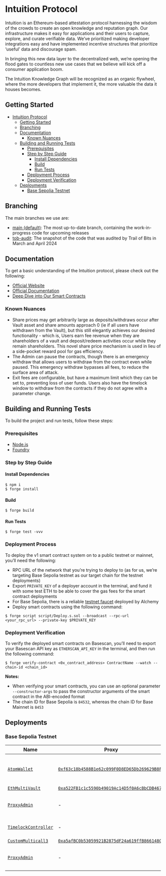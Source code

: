 # Intuition Protocol

Intuition is an Ethereum-based attestation protocol harnessing the wisdom of the crowds to create an open knowledge and reputation graph. Our infrastructure makes it easy for applications and their users to capture, explore, and curate verifiable data. We’ve prioritized making developer integrations easy and have implemented incentive structures that prioritize ‘useful’ data and discourage spam.

In bringing this new data layer to the decentralized web, we’re opening the flood gates to countless new use cases that we believe will kick off a consumer application boom.

The Intuition Knowledge Graph will be recognized as an organic flywheel, where the more developers that implement it, the more valuable the data it houses becomes.

## Getting Started
- [Intuition Protocol](#intuition-protocol)
  - [Getting Started](#getting-started)
  - [Branching](#branching)
  - [Documentation](#documentation)
    - [Known Nuances](#known-nuances)
  - [Building and Running Tests](#building-and-running-tests)
    - [Prerequisites](#prerequisites)
    - [Step by Step Guide](#step-by-step-guide)
      - [Install Dependencies](#install-dependencies)
      - [Build](#build)
      - [Run Tests](#run-tests)
    - [Deployment Process](#deployment-process)
    - [Deployment Verification](#deployment-verification)
  - [Deployments](#deployments)
    - [Base Sepolia Testnet](#base-sepolia-testnet)

## Branching

The main branches we use are:
- [main (default)](https://github.com/0xIntuition/intuition-contracts/tree/main): The most up-to-date branch, containing the work-in-progress code for upcoming releases
- [tob-audit](https://github.com/0xIntuition/intuition-contracts/tree/tob-audit): The snapshot of the code that was audited by Trail of Bits in March and April 2024

## Documentation

To get a basic understanding of the Intuition protocol, please check out the following:
- [Official Website](https://intuition.systems)
- [Official Documentation](https://docs.intuition.systems)
- [Deep Dive into Our Smart Contracts](https://intuition.gitbook.io/intuition-contracts)

### Known Nuances 

- Share prices may get arbitrarily large as deposits/withdraws occur after Vault asset and share amounts approach 0 (ie if all users have withdrawn from the Vault), but this still elegantly achieves our desired functionality  - which is, Users earn fee revenue when they are shareholders of a vault and deposit/redeem activities occur while they remain shareholders. This novel share price mechanism is used in lieu of a side-pocket reward pool for gas efficiency.
- The Admin can pause the contracts, though there is an emergency withdraw that allows users to withdraw from the contract even while paused. This emergency withdraw bypasses all fees, to reduce the surface area of attack.
- Exit fees are configurable, but have a maximum limit which they can be set to, preventing loss of user funds. Users also have the timelock window to withdraw from the contracts if they do not agree with a parameter change.
 
## Building and Running Tests

To build the project and run tests, follow these steps:

### Prerequisites

- [Node.js](https://nodejs.org/en/download/)
- [Foundry](https://getfoundry.sh)

### Step by Step Guide

#### Install Dependencies

```shell
$ npm i
$ forge install
```

#### Build

```shell
$ forge build
```

#### Run Tests

```shell
$ forge test -vvv
```

### Deployment Process

To deploy the v1 smart contract system on to a public testnet or mainnet, you’ll need the following:
- RPC URL of the network that you’re trying to deploy to (as for us, we’re targeting Base Sepolia testnet as our target chain for the testnet deployments)
- Export `PRIVATE_KEY` of a deployer account in the terminal, and fund it with some test ETH to be able to cover the gas fees for the smart contract deployments
- For Base Sepolia, there is a reliable [testnet faucet](https://alchemy.com/faucets/base-sepolia) deployed by Alchemy
- Deploy smart contracts using the following command:

```shell
$ forge script script/Deploy.s.sol --broadcast --rpc-url <your_rpc_url> --private-key $PRIVATE_KEY
```

### Deployment Verification

To verify the deployed smart contracts on Basescan, you’ll need to export your Basescan API key as `ETHERSCAN_API_KEY` in the terminal, and then run the following command:

```shell
$ forge verify-contract <0x_contract_address> ContractName --watch --chain-id <chain_id>
```

**Notes:**
- When verifying your smart contracts, you can use an optional parameter `--constructor-args` to pass the constructor arguments of the smart contract in the ABI-encoded format
- The chain ID for Base Sepolia is `84532`, whereas the chain ID for Base Mainnet is `8453`

## Deployments

### Base Sepolia Testnet

| Name | Proxy | Implementation | Notes |
| -------- | -------- | -------- | -------- |
| [`AtomWallet`](https://github.com/0xIntuition/intuition-contracts/blob/main/src/AtomWallet.sol) | [`0xf63c18b4588B1e62c099F0D8ED65Db269629B8F3`](https://sepolia.basescan.org/address/0xf63c18b4588B1e62c099F0D8ED65Db269629B8F3) | [`0x486f7B47F33e7B0f89639B33616e2a6a2C425982`](https://sepolia.basescan.org/address/0x486f7B47F33e7B0f89639B33616e2a6a2C425982) | Atom Wallets: [`BeaconProxy`](https://github.com/OpenZeppelin/openzeppelin-contracts/blob/v5.0.2/contracts/proxy/beacon/BeaconProxy.sol) <br /> Atom Wallet Beacon: [`UpgradeableBeacon`](https://github.com/OpenZeppelin/openzeppelin-contracts/blob/v5.0.2/contracts/proxy/beacon/UpgradeableBeacon.sol) |
| [`EthMultiVault`](https://github.com/0xIntuition/intuition-contracts/blob/main/src/EthMultiVault.sol) | [`0xa522FB1c1c5590b49019Ac14D5f0A6cBbCDB467A`](https://sepolia.basescan.org/address/0xa522FB1c1c5590b49019Ac14D5f0A6cBbCDB467A) | [`0x72D269f3A45aA2c7B3ed2307b0275bf20c409E87`](https://sepolia.basescan.org/address/0x72D269f3A45aA2c7B3ed2307b0275bf20c409E87) | Proxy: [`TUP@5.0.2`](https://github.com/OpenZeppelin/openzeppelin-contracts/blob/v5.0.2/contracts/proxy/transparent/TransparentUpgradeableProxy.sol) |
| [`ProxyAdmin`](https://github.com/OpenZeppelin/openzeppelin-contracts/blob/v5.0.2/contracts/proxy/transparent/ProxyAdmin.sol) | - | [`0x4d763645831394CA2F8d254b44c71b7646C0b8Be`](https://sepolia.basescan.org/address/0x4d763645831394CA2F8d254b44c71b7646C0b8Be) | Used for upgrading `EthMultiVault` proxy contract |
| [`TimelockController`](https://github.com/OpenZeppelin/openzeppelin-contracts/blob/v5.0.2/contracts/governance/TimelockController.sol) | - | [`0x27314baDD2eB0a2C11917fA5eebcD2AA324A2bb1`](https://sepolia.basescan.org/address/0x27314baDD2eB0a2C11917fA5eebcD2AA324A2bb1) | Owner of the `ProxyAdmin` and `AtomWalletBeacon` |
| [`CustomMulticall3`](https://github.com/0xIntuition/intuition-contracts/blob/main/src/utils/CustomMulticall3.sol) | [`0xa5afBC0b53059921B2875dF24a619ffB866148C8`](https://sepolia.basescan.org/address/0xa5afBC0b53059921B2875dF24a619ffB866148C8) | [`0x937cED115a20720DD41FcaCb3c337d9a9F9561b0`](https://sepolia.basescan.org/address/0x937cED115a20720DD41FcaCb3c337d9a9F9561b0) | Proxy: [`TUP@5.0.2`](https://github.com/OpenZeppelin/openzeppelin-contracts/blob/v5.0.2/contracts/proxy/transparent/TransparentUpgradeableProxy.sol) | 
| [`ProxyAdmin`](https://github.com/OpenZeppelin/openzeppelin-contracts/blob/v5.0.2/contracts/governance/TimelockController.sol) | - | [`0x75039238162Cdb4cDc8d728a996C7394A361000A`](https://sepolia.basescan.org/address/0x75039238162Cdb4cDc8d728a996C7394A361000A) | Used for upgrading `CustomMulticall3` proxy contract |
